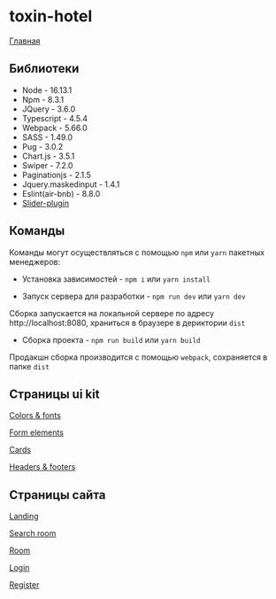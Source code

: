 # toxin-hotel

[Главная](https://barghest0.github.io/toxin)


## Библиотеки

- Node - 16.13.1
- Npm - 8.3.1
- JQuery - 3.6.0
- Typescript - 4.5.4
- Webpack - 5.66.0
- SASS - 1.49.0
- Pug - 3.0.2
- Chart.js - 3.5.1
- Swiper - 7.2.0
- Paginationjs - 2.1.5
- Jquery.maskedinput - 1.4.1
- Eslint(air-bnb) - 8.8.0
- [Slider-plugin](https://github.com/barghest0/slider-plugin)

## Команды

Команды могут осуществляться с помощью `npm` или `yarn` пакетных менеджеров:

- Установка зависимостей - `npm i` или `yarn install`

- Запуск сервера для разработки - `npm run dev` или `yarn dev`

Сборка запускается на локальной сервере по адресу http://localhost:8080, храниться в браузере в дериктории `dist`

- Сборка проекта - `npm run build` или `yarn build`

Продакшн сборка производится с помощью `webpack`, сохраняется в папке `dist`

## Страницы ui kit

[Colors & fonts](https://barghest0.github.io/toxin/colors-fonts.html)

[Form elements](https://barghest0.github.io/toxin/form-elements.html)

[Cards](https://barghest0.github.io/toxin/cards.html)

[Headers & footers](https://barghest0.github.io/toxin/headers-footers.html)

## Страницы сайта

[Landing](https://barghest0.github.io/toxin/landing.html)

[Search room](https://barghest0.github.io/toxin/search-room.html)

[Room](https://barghest0.github.io/toxin/room.html)

[Login](https://barghest0.github.io/toxin/login.html)

[Register](https://barghest0.github.io/toxin/register.html)
